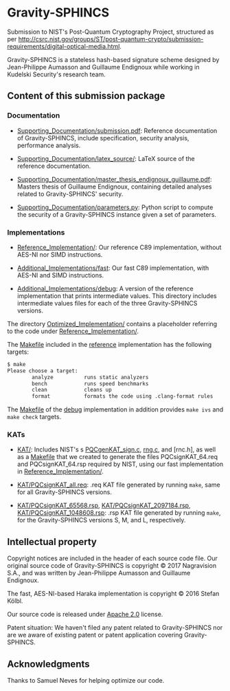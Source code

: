 # Gravity-SPHINCS

Submission to NIST's Post-Quantum Cryptography Project, structured as per
<http://csrc.nist.gov/groups/ST/post-quantum-crypto/submission-requirements/digital-optical-media.html>.

Gravity-SPHINCS is a stateless hash-based signature scheme designed by Jean-Philippe Aumasson and Guillaume Endignoux while working in Kudelski Security's research team.

## Content of this submission package

### Documentation

* [Supporting_Documentation/submission.pdf](Supporting_Documentation/submission.pdf): Reference documentation of Gravity-SPHINCS, include specification, security analysis, performance analysis.

* [Supporting_Documentation/latex_source/](Supporting_Documentation/latex_source/): LaTeX source of the reference documentation.

* [Supporting_Documentation/master_thesis_endignoux_guillaume.pdf](Supporting_Documentation/master_thesis_endignoux_guillaume.pdf): Masters thesis of Guillaume Endignoux, containing detailed analyses related to Gravity-SPHINCS' security.

* [Supporting_Documentation/parameters.py](Supporting_Documentation/parameters.py): Python script to compute the security of a Gravity-SPHINCS instance given a set of parameters.

### Implementations

* [Reference_Implementation/](Reference_Implementation): Our reference C89 implementation, without AES-NI nor SIMD instructions.

* [Additional_Implementations/fast](Additional_Implementations/fast): Our fast C89 implementation, with AES-NI and SIMD instructions.

* [Additional_Implementations/debug](Additional_Implementations/debug): A version of the reference implementation that prints intermediate values. This directory includes intermediate values files for each of the three Gravity-SPHINCS versions.

The directory [Optimized_Implementation/](Optimized_Implementation) contains a placeholder referring to the code under [Reference_Implementation/](Reference_Implementation).

The [Makefile](Reference_Implementation/Makefile) included in the [reference](Reference_Implementation) implementation has the following targets:

```bash
$ make
Please choose a target:
        analyze          runs static analyzers
        bench            runs speed benchmarks
        clean            cleans up
        format           formats the code using .clang-format rules
```

The [Makefile](Additional_Implementations/debug/Makefile) of the [debug](Additional_Implementations/debug) implementation in addition provides `make ivs` and `make check` targets.

### KATs

* [KAT/](KAT): Includes NIST's s [PQCgenKAT_sign.c](KAT/PQCgenKAT_sign.c), [rng.c](rng.c), and [rnc.h], as well as a [Makefile](KAT/Makefile) that we created to generate the files PQCsignKAT_64.req and PQCsignKAT_64.rsp required by NIST, using our fast implementation in [Reference_Implementation/](Reference_Implementation).

* [KAT/PQCsignKAT_all.req](KAT/PQCsignKAT_64_all.req): .req KAT file generated by running `make`, same for all Gravity-SPHINCS versions.

* [KAT/PQCsignKAT_65568.rsp](KAT/PQCsignKAT_65568.rsp), [KAT/PQCsignKAT_2097184.rsp](KAT/PQCsignKAT_2097184.rsp), [KAT/PQCsignKAT_1048608.rsp](KAT/PQCsignKAT_1048608.rsp): .rsp KAT file generated by running `make`, for the Gravity-SPHINCS versions S, M, and L, respectively.

## Intellectual property

Copyright notices are included in the header of each source code file.
Our original source code of Gravity-SPHINCS is copyright © 2017 Nagravision S.A., and was written by Jean-Philippe Aumasson and Guillaume Endignoux.

The fast, AES-NI-based Haraka implementation is copyright © 2016 Stefan Kölbl.

Our source code is released under [Apache 2.0](https://www.apache.org/licenses/LICENSE-2.0) license.

Patent situation: We haven't filed any patent related to Gravity-SPHINCS nor are we aware of existing patent or patent application covering Gravity-SPHINCS.

## Acknowledgments

Thanks to Samuel Neves for helping optimize our code.
